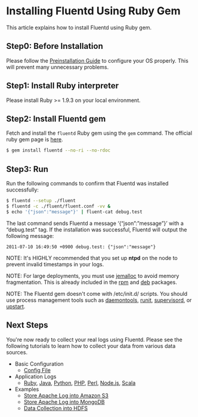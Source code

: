 # Installing Fluentd Using Ruby Gem

This article explains how to install Fluentd using Ruby gem.

## Step0: Before Installation

Please follow the [Preinstallation Guide](before-install) to configure your OS properly. This will prevent many unnecessary problems.

## Step1: Install Ruby interpreter

Please install Ruby >= 1.9.3 on your local environment.

## Step2: Install Fluentd gem

Fetch and install the `fluentd` Ruby gem using the `gem` command. The official ruby gem page is [here](https://rubygems.org/gems/fluentd).

```bash
$ gem install fluentd --no-ri --no-rdoc
```

## Step3: Run

Run the following commands to confirm that Fluentd was installed successfully:

```bash
$ fluentd --setup ./fluent
$ fluentd -c ./fluent/fluent.conf -vv &
$ echo '{"json":"message"}' | fluent-cat debug.test
```

The last command sends Fluentd a message ‘{“json”:”message”}’ with a “debug.test” tag. If the installation was successful, Fluentd will output the following message:

```
2011-07-10 16:49:50 +0900 debug.test: {"json":"message"}
```

NOTE: It's HIGHLY recommended that you set up <b>ntpd</b> on the node to prevent invalid timestamps in your logs.

NOTE: For large deployments, you must use <a href="http://www.canonware.com/jemalloc/">jemalloc</a> to avoid memory fragmentation. This is already included in the <a href="install-by-rpm">rpm</a> and <a href="install-by-deb">deb</a> packages.

NOTE: The Fluentd gem doesn't come with /etc/init.d/ scripts. You should use process management tools such as <a href="http://cr.yp.to/daemontools.html">daemontools</a>, <a href="http://smarden.org/runit/">runit</a>, <a href="http://supervisord.org/">supervisord</a>, or <a href="http://upstart.ubuntu.com/">upstart</a>.

## Next Steps

You're now ready to collect your real logs using Fluentd. Please see the following tutorials to learn how to collect your data from various data sources.

  * Basic Configuration
    * [Config File](config-file)
  * Application Logs
    * [Ruby](ruby), [Java](java), [Python](python), [PHP](php), [Perl](perl), [Node.js](nodejs), [Scala](scala)
  * Examples
    * [Store Apache Log into Amazon S3](apache-to-s3)
    * [Store Apache Log into MongoDB](apache-to-mongodb)
    * [Data Collection into HDFS](http-to-hdfs)
